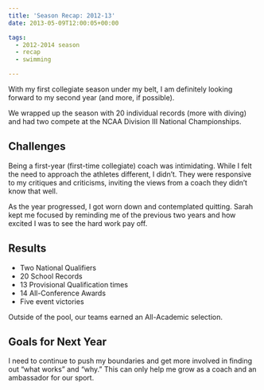 ```yaml
---
title: 'Season Recap: 2012-13'
date: 2013-05-09T12:00:05+00:00

tags:
  - 2012-2014 season
  - recap
  - swimming

---
```

With my first collegiate season under my belt, I am definitely looking forward to my second year (and more, if possible).

We wrapped up the season with 20 individual records (more with diving) and had two compete at the NCAA Division III National Championships.

## Challenges

Being a first-year (first-time collegiate) coach was intimidating. While I felt the need to approach the athletes different, I didn&#8217;t. They were responsive to my critiques and criticisms, inviting the views from a coach they didn&#8217;t know that well.

As the year progressed, I got worn down and contemplated quitting. Sarah kept me focused by reminding me of the previous two years and how excited I was to see the hard work pay off.

## Results

  * Two National Qualifiers
  * 20 School Records
  * 13 Provisional Qualification times
  * 14 All-Conference Awards
  * Five event victories

Outside of the pool, our teams earned an All-Academic selection.

## Goals for Next Year

I need to continue to push my boundaries and get more involved in finding out &#8220;what works&#8221; and &#8220;why.&#8221; This can only help me grow as a coach and an ambassador for our sport.
